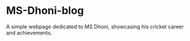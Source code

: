 # MS-Dhoni-blog
A simple webpage dedicated to MS Dhoni, showcasing his cricket career and achievements.

